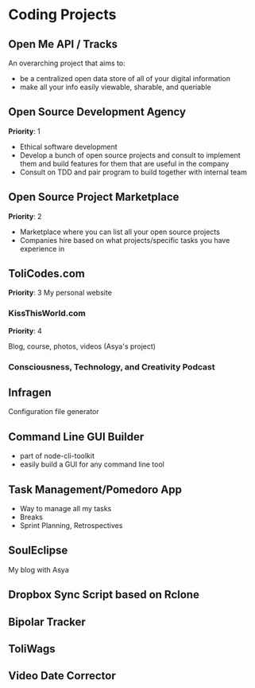 # Coding Projects

## Open Me API / Tracks

An overarching project that aims to:

- be a centralized open data store of all of your digital information
- make all your info easily viewable, sharable, and queriable

## Open Source Development Agency

**Priority**: 1

- Ethical software development
- Develop a bunch of open source projects and consult to implement them and build features for them that are useful in the company
- Consult on TDD and pair program to build together with internal team

## Open Source Project Marketplace

**Priority**: 2

- Marketplace where you can list all your open source projects
- Companies hire based on what projects/specific tasks you have experience in

## ToliCodes.com

**Priority**: 3
My personal website

### KissThisWorld.com

**Priority**: 4

Blog, course, photos, videos (Asya's project)

### Consciousness, Technology, and Creativity Podcast

## Infragen

Configuration file generator

## Command Line GUI Builder

- part of node-cli-toolkit
- easily build a GUI for any command line tool

## Task Management/Pomedoro App

- Way to manage all my tasks
- Breaks
- Sprint Planning, Retrospectives

## SoulEclipse

My blog with Asya

## Dropbox Sync Script based on Rclone

## Bipolar Tracker

## ToliWags

## Video Date Corrector

